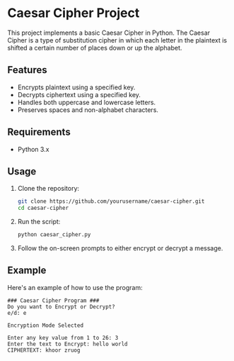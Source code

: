 # Caesar Cipher Project

This project implements a basic Caesar Cipher in Python. The Caesar Cipher is a type of substitution cipher in which each letter in the plaintext is shifted a certain number of places down or up the alphabet.

## Features

- Encrypts plaintext using a specified key.
- Decrypts ciphertext using a specified key.
- Handles both uppercase and lowercase letters.
- Preserves spaces and non-alphabet characters.

## Requirements

- Python 3.x

## Usage

1. Clone the repository:

    ```bash
    git clone https://github.com/yourusername/caesar-cipher.git
    cd caesar-cipher
    ```

2. Run the script:

    ```bash
    python caesar_cipher.py
    ```

3. Follow the on-screen prompts to either encrypt or decrypt a message.

## Example

Here's an example of how to use the program:

```plaintext
### Caesar Cipher Program ###
Do you want to Encrypt or Decrypt?
e/d: e

Encryption Mode Selected

Enter any key value from 1 to 26: 3
Enter the text to Encrypt: hello world
CIPHERTEXT: khoor zruog
